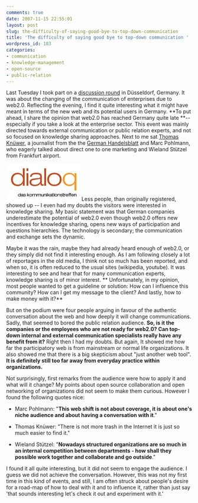 ```yaml
---
comments: true
date: 2007-11-15 22:55:01
layout: post
slug: the-difficulty-of-saying-good-bye-to-top-down-communication
title: 'The difficulty of saying good bye to top-down communication '
wordpress_id: 183
categories:
- communication
- knowledge-management
- open-source
- public-relation
---
```


Last Tuesday I took part on a [discussion round](http://www.dialoq-nrw.de/jetzt-podium.php) in Düsseldorf, Germany. It was about the changing of the communication of enterprises due to web2.0. Reflecting the evening, I find it quite interesting what it might have meant in terms of the new web and its potential users in Germany. **To put ahead, I share the opinion that web2.0 has reached Germany quite late **-- especially if you take a look at the enterprise sector. This event was mainly directed towards external communication or public relation experts, and not so focused on knowledge sharing approaches. Next to me sat [Thomas Knüwer](http://blog.handelsblatt.de/indiskretion/), a journalist from the the [German Handelsblatt](http://www.handelsblatt.com) and Marc Pohlmann, who eagerly talked about direct one to one marketing and Wieland Stützel from Frankfurt airport.

[![dialoq](/images/logo-lg-karmin.gif)](http://www.dialoq-nrw.de/index.php) Less people, than originally registered, showed up -- I even had my doubts the visitors were interested in knowledge sharing. My basic statement was that German companies underestimate the potential of web2.0 even though web2.0 offers new incentives for knowledge sharing, opens new ways of participation and questions hierarchies. The technology is secondary;  the communication and exchange sets the dynamic.

Maybe it was the rain, maybe they had already heard enough of web2.0, or they simply did not find it interesting enough. As I am following closely a lot of reportages in the old media, I think not so much has been reported, and when so, it is often reduced to the usual sites (wikipedia, youtube).  It was interesting to see and hear that for many communication experts, knowledge sharing is of minor interest.
** Unfortunately, in my opinion, most people wanted to get a guideline or solution: How can I influence this community? How can I get my message to the client?  And lastly, how to make money with it?**

But on the podium were four people arguing in favour of the authentic conversation about the web and how deeply it will change communications. Sadly, that seemed to bored the public relation audience. **So, is it the companies or the employees who are not ready for web2.0? Can top-down internal and external communication specialists really have any benefit from it?** Right then I had my doubts. But again, It showed me how far the participatory web is from mainstream or normal life organizations. It also showed me that there is a big skepticism about "just another web tool". **It is definitely still too far away from everyday practice within organizations.**

Not surprisingly, first remarks from the audience were how to apply it and what will it change? My points about open source collaboration and open networking of organizations did not seem to make them curious. However I found the following quotes nice:



	
  * Marc Pohlmann: "**This web shift is not about coverage, it is about one's niche audience and about having a conversation with it**."

	
  * Thomas Knüwer: "There is not more trash in the Internet it is just so much easier to find it."

	
  * Wieland Stützel: "**Nowadays structured organizations are so much in an internal competition between departments - how shall they possible work together and collaborate and go outside**."


I found it all quite interesting, but it did not seem to engage the audience. I guess we did not achieve the conversation. However, this was not my first time in this kind of events, and still, I am often struck about people's desire for a road-map of how to deal with it and to influence it, rather than just say 'that sounds interesting let's check it out and experiment with it.'
